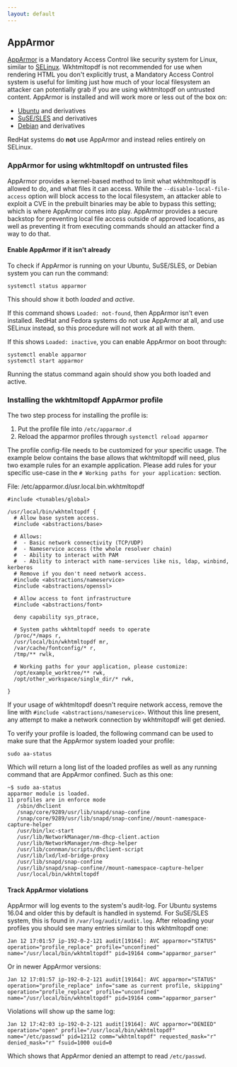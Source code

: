 ```yaml
---
layout: default
---
```


## AppArmor

[AppArmor](https://gitlab.com/apparmor/apparmor/-/wikis/GettingStarted) is a Mandatory
Access Control like security system for Linux, similar to [SELinux](https://github.com/SELinuxProject/selinux).
Wkhtmltopdf is not recommended for use when rendering HTML you don't explicitly
trust, a Mandatory Access Control system is useful for limiting just how much
of your local filesystem an attacker can potentially grab if you are using
wkhtmltopdf on untrusted content. AppArmor is installed and will work more or
less out of the box on:

* [Ubuntu](https://wiki.ubuntu.com/AppArmor) and derivatives
* [SuSE/SLES](https://documentation.suse.com/de-de/sles/15-GA/html/SLES-all/part-apparmor.html) and derivatives
* [Debian](https://wiki.debian.org/AppArmor/HowToUse) and derivatives

RedHat systems do **not** use AppArmor and instead relies entirely on SELinux.

### AppArmor for using wkhtmltopdf on untrusted files
AppArmor provides a kernel-based method to limit what wkhtmltopdf is allowed
to do, and what files it can access. While the `--disable-local-file-access`
option will block access to the local filesystem, an attacker able to exploit
a CVE in the prebuilt binaries may be able to bypass this setting; which is
where AppArmor comes into play. AppArmor provides a secure backstop for
preventing local file access outside of approved locations, as well as preventing
it from executing commands should an attacker find a way to do that.

#### Enable AppArmor if it isn't already
To check if AppArmor is running on your Ubuntu, SuSE/SLES, or Debian system
you can run the command:

    systemctl status apparmor

This should show it both *loaded* and *active*.

If this command shows `Loaded: not-found`, then AppArmor isn't even installed.
RedHat and Fedora systems do not use AppArmor at all, and use SELinux instead,
so this procedure will not work at all with them.

If this shows `Loaded: inactive`, you can enable AppArmor on boot through:

    systemctl enable apparmor
    systemctl start apparmor

Running the status command again should show you both loaded and active.

### Installing the wkhtmltopdf AppArmor profile
The two step process for installing the profile is:

1. Put the profile file into `/etc/apparmor.d`
1. Reload the apparmor profiles through `systemctl reload apparmor`

The profile config-file needs to be customized for your specific usage. The
example below contains the base allows that wkhtmltopdf will need, plus two
example rules for an example application. Please add rules for your specific
use-case in the `# Working paths for your application:` section.

File: /etc/apparmor.d/usr.local.bin.wkhtmltopdf
```
#include <tunables/global>

/usr/local/bin/wkhtmltopdf {
  # Allow base system access.
  #include <abstractions/base>

  # Allows:
  #  - Basic network connectivity (TCP/UDP)
  #  - Nameservice access (the whole resolver chain)
  #  - Ability to interact with PAM
  #  - Ability to interact with name-services like nis, ldap, winbind, kerberos
  # Remove if you don't need network access.
  #include <abstractions/nameservice>
  #include <abstractions/openssl>

  # Allow access to font infrastructure
  #include <abstractions/font>
  
  deny capability sys_ptrace,

  # System paths wkhtmltopdf needs to operate
  /proc/*/maps r,
  /usr/local/bin/wkhtmltopdf mr,
  /var/cache/fontconfig/* r,
  /tmp/** rwlk,

  # Working paths for your application, please customize:
  /opt/example_worktree/** rwk,
  /opt/other_workspace/single_dir/* rwk,

}
```

If your usage of wkhtmltopdf doesn't require network access, remove the line
with `#include <abstractions/nameservice>`. Without this line present, any
attempt to make a network connection by wkhtmltopdf will get denied.

To verify your profile is loaded, the following command can be used to make sure
that the AppArmor system loaded your profile:

    sudo aa-status

Which will return a long list of the loaded profiles as well as any running command
that are AppArmor confined. Such as this one:

```
~$ sudo aa-status
apparmor module is loaded.
11 profiles are in enforce mode
   /sbin/dhclient
   /snap/core/9289/usr/lib/snapd/snap-confine
   /snap/core/9289/usr/lib/snapd/snap-confine//mount-namespace-capture-helper
   /usr/bin/lxc-start
   /usr/lib/NetworkManager/nm-dhcp-client.action
   /usr/lib/NetworkManager/nm-dhcp-helper
   /usr/lib/connman/scripts/dhclient-script
   /usr/lib/lxd/lxd-bridge-proxy
   /usr/lib/snapd/snap-confine
   /usr/lib/snapd/snap-confine//mount-namespace-capture-helper
   /usr/local/bin/wkhtmltopdf
```

#### Track AppArmor violations
AppArmor will log events to the system's audit-log. For Ubuntu systems 16.04 and
older this by default is handled in systemd. For SuSE/SLES system, this is found
in `/var/log/audit/audit.log`. After reloading your profiles you should see many
entries similar to this wkhtmltopdf one:

    Jan 12 17:01:57 ip-192-0-2-121 audit[19164]: AVC apparmor="STATUS" operation="profile_replace" profile="unconfined" name="/usr/local/bin/wkhtmltopdf" pid=19164 comm="apparmor_parser"

Or in newer AppArmor versions:

    Jan 12 17:01:57 ip-192-0-2-121 audit[19164]: AVC apparmor="STATUS" operation="profile_replace" info="same as current profile, skipping" operation="profile_replace" profile="unconfined" name="/usr/local/bin/wkhtmltopdf" pid=19164 comm="apparmor_parser"

Violations will show up the same log:

    Jan 12 17:42:03 ip-192-0-2-121 audit[19164]: AVC apparmor="DENIED" operation="open" profile="/usr/local/bin/wkhtmltopdf" name="/etc/passwd" pid=12112 comm="wkhtmltopdf" requested_mask="r" denied_mask="r" fsuid=1000 ouid=0

Which shows that AppArmor denied an attempt to read `/etc/passwd`.
